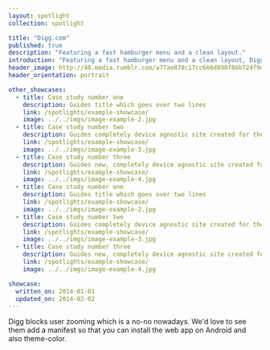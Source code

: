 ```yaml
---
layout: spotlight
collection: spotlight

title: "Digg.com"
published: true
description: "Featuring a fast hamburger menu and a clean layout."
introduction: "Featuring a fast hamburger menu and a clean layout, Digg works amazingly well on mobile."
header_image: http://40.media.tumblr.com/a77ae878c17cc666d898f86b724f9d08/tumblr_ngumxeiVx61tk03rro1_1280.png
header_orientation: portrait

other_showcases:
  - title: Case study number one
    description: Guides title which goes over two lines
    link: /spotlights/example-showcase/
    image: ../../imgs/image-example-2.jpg
  - title: Case study number two
    description: Guides completely device agnostic site created for the this website
    link: /spotlights/example-showcase/
    image: ../../imgs/image-example-3.jpg
  - title: Case study number three
    description: Guides new, completely device agnostic site created for the this website
    link: /spotlights/example-showcase/
    image: ../../imgs/image-example-4.jpg
  - title: Case study number one
    description: Guides title which goes over two lines
    link: /spotlights/example-showcase/
    image: ../../imgs/image-example-2.jpg
  - title: Case study number two
    description: Guides completely device agnostic site created for the this website
    link: /spotlights/example-showcase/
    image: ../../imgs/image-example-3.jpg
  - title: Case study number three
    description: Guides new, completely device agnostic site created for the this website
    link: /spotlights/example-showcase/
    image: ../../imgs/image-example-4.jpg

showcase:
  written_on: 2014-01-01
  updated_on: 2014-02-02
---
```


<p>Digg blocks user zooming which is a no-no nowadays. We'd love to see them add a manifest so that you can install the web app on Android and also theme-color.</p>